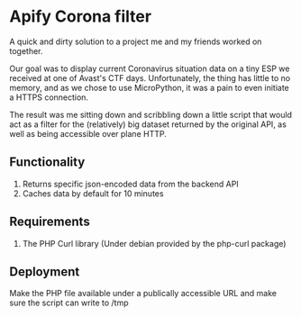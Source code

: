 # Apify Corona filter

A quick and dirty solution to a project me and my friends worked on together. 

Our goal was to display current Coronavirus situation data on a tiny ESP we received at one of Avast's CTF days. Unfortunately, the thing has little to no memory, and as we chose to use MicroPython, it was a pain to even initiate a HTTPS connection.

The result was me sitting down and scribbling down a little script that would act as a filter for the (relatively) big dataset returned by the original API, as well as being accessible over plane HTTP.

## Functionality
1. Returns specific json-encoded data from the backend API
2. Caches data by default for 10 minutes

## Requirements
1. The PHP Curl library (Under debian provided by the php-curl package)

## Deployment
Make the PHP file available under a publically accessible URL and make sure the script can write to /tmp
